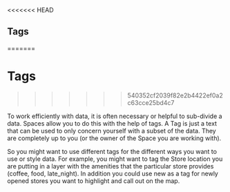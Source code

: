 <<<<<<< HEAD
## Tags
=======
# Tags
>>>>>>> 540352cf2039f82e2b4422ef0a2c63cce25bd4c7

To work efficiently with data, it is often necessary or helpful to sub-divide a data. Spaces allow you to do this with the help of tags. A Tag is just a text that can be used to only concern yourself with a subset of the data. They are completely up to you (or the owner of the Space you are working with).

So you might want to use different tags for the different ways you want to use or style data. For example, you might want to tag the Store location you are putting in a layer with the amenities that the particular store provides (coffee, food, late_night). In addition you could use new as a tag for newly opened stores you want to highlight and call out on the map.

